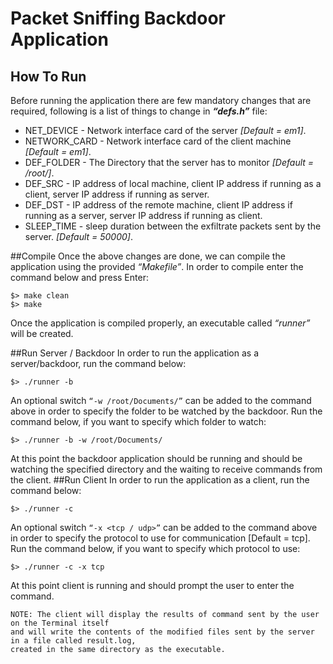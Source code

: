 Packet Sniffing Backdoor Application
=====================================
How To Run
-----------
Before running the application there are few mandatory changes that are required, following is a list of things to change in ***“defs.h”*** file: <br />
- NET_DEVICE - Network interface card of the server *[Default = em1]*. <br />
- NETWORK_CARD - Network interface card of the client machine *[Default = em1]*. <br />
- DEF_FOLDER - The Directory that the server has to monitor *[Default = /root/]*. <br />
- DEF_SRC - IP address of local machine, client IP address if running as a client, server IP address if running as server. <br />
- DEF_DST - IP address of the remote machine, client IP address if running as a server, server IP address if running as client. <br />
- SLEEP_TIME - sleep duration between the exfiltrate packets sent by the server. *[Default = 50000]*. <br />

##Compile
Once the above changes are done, we can compile the application using the provided *“Makefile”*. In order to compile enter the command below and press Enter:
```
$> make clean
$> make
```
Once the application is compiled properly, an executable called *“runner”* will be created.

##Run Server / Backdoor
In order to run the application as a server/backdoor, run the command below:
```
$> ./runner -b
```
An optional switch ``“-w /root/Documents/”`` can be added to the command above in order to specify the folder to be watched by the backdoor. Run the command below, if you want to specify which folder to watch:
```
$> ./runner -b -w /root/Documents/
```
At this point the backdoor application should be running and should be watching the specified directory and the waiting to receive commands from the client.
##Run Client
In order to run the application as a client, run the command below:
```
$> ./runner -c
```
An optional switch ``“-x <tcp / udp>”`` can be added to the command above in order to specify the protocol to use for communication [Default = tcp]. Run the command below, if you want to specify which protocol to use: 
```
$> ./runner -c -x tcp
```
At this point client is running and should prompt the user to enter the command.

```
NOTE: The client will display the results of command sent by the user on the Terminal itself
and will write the contents of the modified files sent by the server in a file called result.log,
created in the same directory as the executable. 
```
